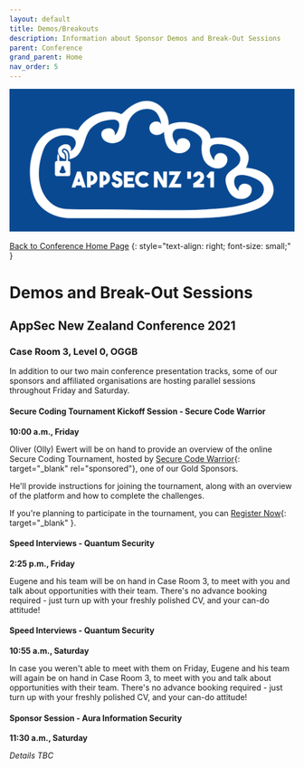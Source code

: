 ```yaml
---
layout: default
title: Demos/Breakouts
description: Information about Sponsor Demos and Break-Out Sessions
parent: Conference
grand_parent: Home
nav_order: 5
---
```


[![Web Banner](/assets/images/Event_Banner_Graphic.png)](/conference/)   

[Back to Conference Home Page](index.md)
{: style="text-align: right; font-size: small;" }

# Demos and Break-Out Sessions

## AppSec New Zealand Conference 2021

### Case Room 3, Level 0, OGGB

In addition to our two main conference presentation tracks, some of our sponsors and affiliated organisations are hosting parallel sessions throughout Friday and Saturday.

#### Secure Coding Tournament Kickoff Session - Secure Code Warrior   
**10:00 a.m., Friday**

Oliver (Olly) Ewert will be on hand to provide an overview of the online Secure Coding Tournament, hosted by [Secure Code Warrior](https://www.securecodewarrior.com/){: target="_blank" rel="sponsored"}, one of our Gold Sponsors.

He'll provide instructions for joining the tournament, along with an overview of the platform and how to complete the challenges.

If you're planning to participate in the tournament, you can [Register Now](https://discover.securecodewarrior.com/TN-202101-APPSEC-NZ_01LP-Registration.html){: target="_blank" }. 

#### Speed Interviews - Quantum Security   
**2:25 p.m., Friday**

Eugene and his team will be on hand in Case Room 3, to meet with you and talk about opportunities with their team. There's no advance booking required - just turn up with your freshly polished CV, and your can-do attitude!

#### Speed Interviews - Quantum Security   
**10:55 a.m., Saturday**

In case you weren't able to meet with them on Friday, Eugene and his team will again be on hand in Case Room 3, to meet with you and talk about opportunities with their team. There's no advance booking required - just turn up with your freshly polished CV, and your can-do attitude!

#### Sponsor Session - Aura Information Security   
**11:30 a.m., Saturday**

*Details TBC*

